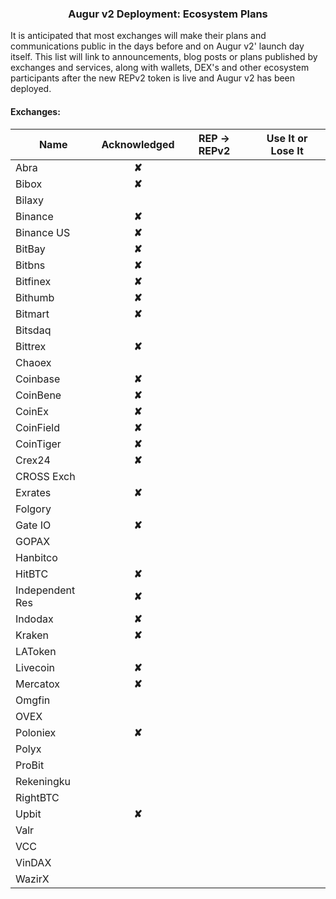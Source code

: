 
### <center> Augur v2 Deployment: Ecosystem Plans</center>

It is anticipated that most exchanges will make their plans and communications public in the days before and on Augur v2' launch day itself. This list will link to announcements, blog posts or plans published by exchanges and services, along with wallets, DEX's and other ecosystem participants after the new REPv2 token is live and Augur v2 has been deployed. 

####  Exchanges:

| Name            | Acknowledged | REP -> REPv2 | Use It or Lose It |
|-----------------|:------------:|----------------|-------------------|
| Abra            |**✘**         |                |                   |                   
| Bibox           |**✘**         |                |                   |                   
| Bilaxy          |              |                |                   |                   
| Binance         |**✘**         |                |                   |                   
| Binance US      |**✘**         |                |                   |                   
| BitBay          |**✘**         |                |                   |                   
| Bitbns          |**✘**         |                |                   |                   
| Bitfinex        |**✘**         |                |                   |                   
| Bithumb         |**✘**         |                |                   |                   
| Bitmart         |**✘**         |                |                   |                   
| Bitsdaq         |              |                |                   |                   
| Bittrex         |**✘**         |                |                   |                   
| Chaoex          |              |                |                   |                   
| Coinbase        |**✘**         |                |                   |                   
| CoinBene        |**✘**         |                |                   |                   
| CoinEx          |**✘**         |                |                   |                   
| CoinField       |**✘**         |                |                   |                   
| CoinTiger       |**✘**         |                |                   |                   
| Crex24          |**✘**         |                |                   |                   
| CROSS Exch      |              |                |                   |                   
| Exrates         |**✘**         |                |                   |                   
| Folgory         |              |                |                   |                   
| Gate IO         |**✘**         |                |                   |                   
| GOPAX           |              |                |                   |                   
| Hanbitco        |              |                |                   |                   
| HitBTC          |**✘**         |                |                   |                   
| Independent Res |**✘**         |                |                   |                   
| Indodax         |**✘**         |                |                   |                   
| Kraken          |**✘**         |                |                   |                   
| LAToken         |              |                |                   |                   
| Livecoin        |**✘**         |                |                   |                   
| Mercatox        |**✘**         |                |                   |                   
| Omgfin          |              |                |                   |                   
| OVEX            |              |                |                   |                   
| Poloniex        |**✘**         |                |                   |                   
| Polyx           |              |                |                   |                   
| ProBit          |              |                |                   |                   
| Rekeningku      |              |                |                   |                   
| RightBTC        |              |                |                   |                   
| Upbit           |**✘**         |                |                   |                   
| Valr            |              |                |                   |                   
| VCC             |              |                |                   |                   
| VinDAX          |              |                |                   |                   
| WazirX          |              |                |                   |                   
